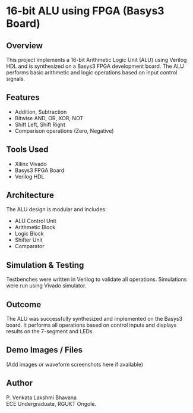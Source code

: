 # 16-bit ALU using FPGA (Basys3 Board)

## Overview
This project implements a 16-bit Arithmetic Logic Unit (ALU) using Verilog HDL and is synthesized on a Basys3 FPGA development board. The ALU performs basic arithmetic and logic operations based on input control signals.

## Features
- Addition, Subtraction
- Bitwise AND, OR, XOR, NOT
- Shift Left, Shift Right
- Comparison operations (Zero, Negative)

## Tools Used
- Xilinx Vivado
- Basys3 FPGA Board
- Verilog HDL

## Architecture
The ALU design is modular and includes:
- ALU Control Unit
- Arithmetic Block
- Logic Block
- Shifter Unit
- Comparator

## Simulation & Testing
Testbenches were written in Verilog to validate all operations. Simulations were run using Vivado simulator.

## Outcome
The ALU was successfully synthesized and implemented on the Basys3 board. It performs all operations based on control inputs and displays results on the 7-segment and LEDs.

## Demo Images / Files
(Add images or waveform screenshots here if available)

## Author
P. Venkata Lakshmi Bhavana  
ECE Undergraduate, RGUKT Ongole.
